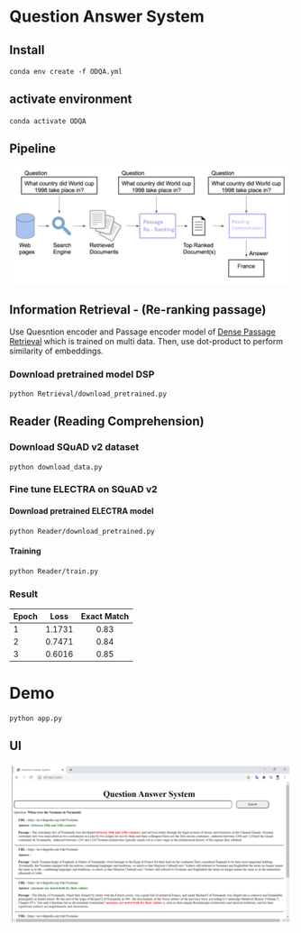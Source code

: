 # Question Answer System

## Install
```
conda env create -f ODQA.yml
```

## activate environment
```
conda activate ODQA
```

## Pipeline

![](images/pipeline.PNG)

## Information Retrieval - (Re-ranking passage)

Use Quesntion encoder and Passage encoder model of [Dense Passage Retrieval](https://github.com/facebookresearch/DPR) which is trained on multi data. Then, use dot-product to perform similarity of embeddings.

### Download pretrained model DSP

```
python Retrieval/download_pretrained.py
```

## Reader (Reading Comprehension)

### Download SQuAD v2 dataset

```
python download_data.py
```
### Fine tune ELECTRA on SQuAD v2

#### Download pretrained ELECTRA model
```
python Reader/download_pretrained.py
```
#### Training

```
python Reader/train.py
```

### Result
| Epoch   | Loss   | Exact Match |
| ------- |:------:| :----------:|
| ​1 | 1.1731 | 0.83 |
| 2 | 0.7471 | 0.84 |
| 3 | 0.6016 | 0.85 |

# Demo

```
python app.py
```
## UI

![](images/UI.PNG)